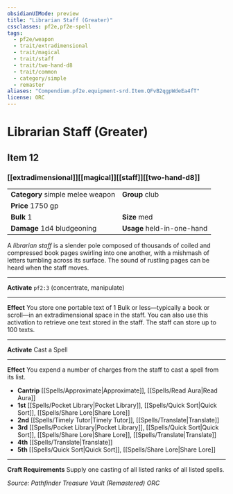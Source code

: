 ```yaml
---
obsidianUIMode: preview
title: "Librarian Staff (Greater)"
cssclasses: pf2e,pf2e-spell
tags:
  - pf2e/weapon
  - trait/extradimensional
  - trait/magical
  - trait/staff
  - trait/two-hand-d8
  - trait/common
  - category/simple
  - remaster
aliases: "Compendium.pf2e.equipment-srd.Item.QFvB2qgpWdeEa4fT"
license: ORC
---
```

# Librarian Staff (Greater)
## Item 12
### [[extradimensional]][[magical]][[staff]][[two-hand-d8]]

|  |  |
| -- | -- |
| **Category** simple melee weapon | **Group** club |
| **Price** 1750 gp |  |
| **Bulk** 1 | **Size** med |
| **Damage** 1d4 bludgeoning  | **Usage** held-in-one-hand |



A _librarian staff_ is a slender pole composed of thousands of coiled and compressed book pages swirling into one another, with a mishmash of letters tumbling across its surface. The sound of rustling pages can be heard when the staff moves.

* * *

**Activate** `pf2:3` (concentrate, manipulate)

* * *

**Effect** You store one portable text of 1 Bulk or less—typically a book or scroll—in an extradimensional space in the staff. You can also use this activation to retrieve one text stored in the staff. The staff can store up to 100 texts.

* * *

**Activate** Cast a Spell

* * *

**Effect** You expend a number of charges from the staff to cast a spell from its list.

*   **Cantrip** [[Spells/Approximate|Approximate]], [[Spells/Read Aura|Read Aura]]
*   **1st** [[Spells/Pocket Library|Pocket Library]], [[Spells/Quick Sort|Quick Sort]], [[Spells/Share Lore|Share Lore]]
*   **2nd** [[Spells/Timely Tutor|Timely Tutor]], [[Spells/Translate|Translate]]
*   **3rd** [[Spells/Pocket Library|Pocket Library]], [[Spells/Quick Sort|Quick Sort]], [[Spells/Share Lore|Share Lore]], [[Spells/Translate|Translate]]
*   **4th** [[Spells/Translate|Translate]]
*   **5th** [[Spells/Quick Sort|Quick Sort]], [[Spells/Share Lore|Share Lore]]

* * *

**Craft Requirements** Supply one casting of all listed ranks of all listed spells.

*Source: Pathfinder Treasure Vault (Remastered)*
*ORC*